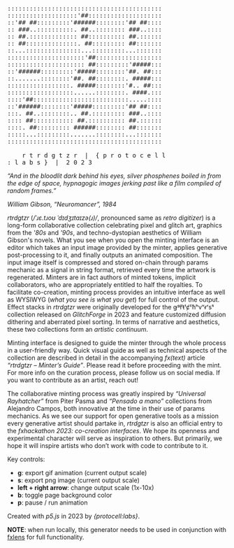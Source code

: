 <pre>
::::::::::::::::::::::::::::::::::::::::::
:::::::::::::::::::'##::::::::::::::::::::
::'## ##:::::::::'######::::::::'## ##::::
:: ###..::::::::::. ##..:::::::: ###..::::
:: ##.::::::::::::: ##:::::::::: ##.::::::
:: ##::::::::::::::. ##::::::::: ##:::::::
::...:::::::::::::::...:::::::::...:::::::
:::::::::::::::::::::'##::::::::::::::::::
::::::::::::::::::::: ##:::::::::'#####:::
::'######:::::::::'#####::::::::'##. ##:::
::.......::::::::'##. ##::::::::. #####:::
:::::::::::::::::. #####::::::::'#.. ##:::
::::::::::::::::::......::::::::. ####.:::
::::'##::::::::::::::::::::::::::.....::::
::'######::::::::'#####:::::::::'## ##::::
:::. ##..::::::::.. ##.::::::::: ###..::::
:::: ##::::::::::: ##.:::::::::: ##.::::::
::::. ##::::::::: ######:::::::: ##:::::::
:::::...:::::::::.......::::::::...:::::::
::::::::::::::::::::::::::::::::::::::::::

    r t r d g t z r  |  { p r o t o c e l l
: l a b s }  |  2 0 2 3
</pre>

_“And in the bloodlit dark behind his eyes, silver phosphenes boiled in from the edge of space, hypnagogic images jerking past like a film compiled of random frames.”_

_William Gibson, “Neuromancer”, 1984_

_rtrdgtzr_ (_/ˈɹɛ.tɹoʊ ˈdɪdʒɪtaɪzə(ɹ)/_, pronounced same as _retro digitizer_) is a long-form collaborative collection celebrating pixel and glitch art, graphics from the _'80s_ and _'90s_, and techno-dystopian aesthetics of William Gibson's novels. What you see when you open the minting interface is an editor which takes an input image provided by the minter, applies generative post-processing to it, and finally outputs an animated composition. The input image itself is compressed and stored on-chain through params mechanic as a signal in string format, retrieved every time the artwork is regenerated. Minters are in fact authors of minted tokens, implicit collaborators, who are appropriately entitled to half the royalties. To facilitate co-creation, minting process provides an intuitive interface as well as WYSIWYG (_what you see is what you get_) for full control of the output. Effect stacks in _rtrdgtzr_ were originally developed for the ǥᵍłˡŧᵗȼᶜħʰvᵛɍʳsˢ collection released on _GlitchForge_ in 2023 and feature customized diffusion dithering and aberrated pixel sorting. In terms of narrative and aesthetics, these two collections form an _artistic continuum_.

Minting interface is designed to guide the minter through the whole process in a user-friendly way. Quick visual guide as well as technical aspects of the collection are described in detail in the accompanying _fx(text)_ article _“rtrdgtzr – Minter’s Guide”_. Please read it before proceeding with the mint. For more info on the curation process, please follow us on social media. If you want to contribute as an artist, reach out!

The collaborative minting process was greatly inspired by _“Universal Rayhatcher”_ from Piter Pasma and _“Pensado a mano”_ collections from Alejandro Campos, both innovative at the time in their use of params mechanics. As we see our support for open generative tools as a mission every generative artist should partake in, _rtrdgtzr_ is also an official entry to the _fxhackathon 2023: co-creation interfaces_. We hope its openness and experimental character will serve as inspiration to others. But primarily, we hope it will inspire artists who don’t work with code to contribute to it.

Key controls:
- **g**: export gif animation (current output scale)
- **s**: export png image (current output scale)
- **left + right arrow**: change output scale (1x-10x)
- **b**: toggle page background color
- **p**: pause / run animation

Created with _p5.js_ in 2023 by _{protocell:labs}_.

**NOTE**: when run locally, this generator needs to be used in conjunction with [fxlens](https://github.com/fxhash/fxlens) for full functionality.